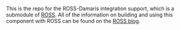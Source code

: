 This is the repo for the ROSS-Damaris integration support, which is a submodule of [ROSS](https://github.com/ROSS-org/ROSS).
All of the information on building and using this component with ROSS can be found on the [ROSS blog](http://ROSS-org.github.io/instrumentation/insitu-vis.html).



